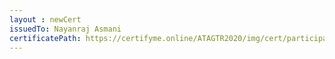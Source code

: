 ```yaml
--- 
layout : newCert 
issuedTo: Nayanraj Asmani 
certificatePath: https://certifyme.online/ATAGTR2020/img/cert/participant/NayanrajAsmani_adac4.png
--- 
```

